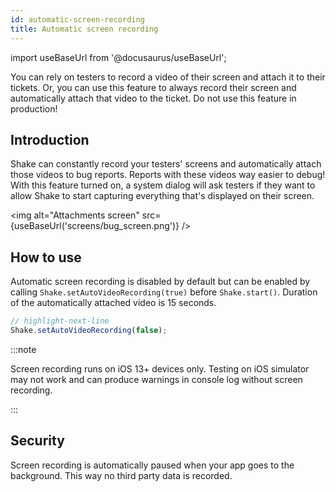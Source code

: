 ```yaml
---
id: automatic-screen-recording
title: Automatic screen recording
---
```

import useBaseUrl from '@docusaurus/useBaseUrl';

You can rely on testers to record a video of their screen and attach it to their tickets.
Or, you can use this feature to always record their screen and automatically attach that video to the ticket.
Do not use this feature in production!

## Introduction
Shake can constantly record your testers' screens and automatically attach those videos to bug reports. Reports with these videos way easier to debug! 
With this feature turned on, a system dialog will ask testers if they want to allow Shake to start capturing everything that's displayed on their screen.

<img
  alt="Attachments screen"
  src={useBaseUrl('screens/bug_screen.png')}
/>

## How to use
Automatic screen recording is disabled by default but can be enabled by calling `Shake.setAutoVideoRecording(true)` before `Shake.start()`. 
Duration of the automatically attached video is 15 seconds.

```javascript title="App.js"
// highlight-next-line
Shake.setAutoVideoRecording(false);
```

:::note

Screen recording runs on iOS 13+ devices only. Testing on iOS simulator may not work and can produce warnings in console log without screen recording.

:::

## Security

Screen recording is automatically paused when your app goes to the background. This way no third party data is recorded.
